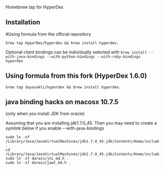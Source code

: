 Homebrew tap for HyperDex.

## Installation

#Using formula from the official repository

`brew tap HyperDex/hyperdex && brew install hyperdex.`

Optional client bindings can be individually selected with
`brew install --with-java-bindings --with-python-bindings --with-ruby-bindings hyperdex`

## Using formula from this fork (HyperDex 1.6.0)

`brew tap dayasakti/hyperdex && brew install hyperdex.`

## java binding hacks on macosx 10.7.5
(only when you install JDK from oracle)

Assuming that you are installing jdk1.7.0_45. Then you may need to create
a symlink below if you enable --with-java-bindings

```
sudo ln -sf /Library/Java/JavaVirtualMachines/jdk1.7.0_45.jdk/Contents/Home/include  .
cd /Library/Java/JavaVirtualMachines/jdk1.7.0_45.jdk/Contents/Home/include
sudo ln -sf darwin/jni_md.h .
sudo ln -sf darwin/jawt_md.h .
```


